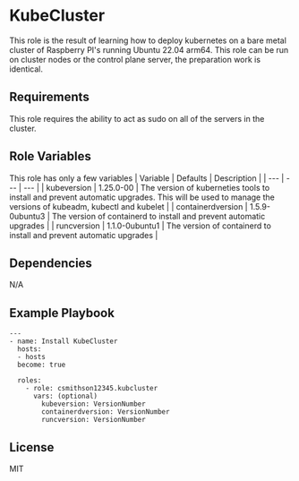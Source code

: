 KubeCluster
=========

This role is the result of learning how to deploy kubernetes on a bare metal cluster of Raspberry PI's running Ubuntu 22.04 arm64. This role can be run on cluster nodes or the control plane server, the preparation work is identical. 

Requirements
------------

This role requires the ability to act as sudo on all of the servers in the cluster. 

Role Variables
--------------


This role has only a few variables
| Variable | Defaults | Description | 
| --- | --- | --- |
| kubeversion | 1.25.0-00 | The version of kuberneties tools to install and prevent automatic upgrades. This will be used to manage the versions of kubeadm, kubectl and kubelet |
| containerdversion | 1.5.9-0ubuntu3 | The version of containerd to install and prevent automatic upgrades |
| runcversion | 1.1.0-0ubuntu1 | The version of containerd to install and prevent automatic upgrades | 

Dependencies
------------

N/A

Example Playbook
----------------
```
---
- name: Install KubeCluster
  hosts:
  - hosts
  become: true

  roles:
    - role: csmithson12345.kubcluster
      vars: (optional)
        kubeversion: VersionNumber
        containerdversion: VersionNumber
        runcversion: VersionNumber
```
License
-------

MIT

